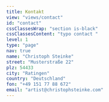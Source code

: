 ```yaml
---
title: Kontakt
view: "views/contact"
id: "contact"
cssClassesWrap: "section is-black"
cssClassesContent: "typo contact "
level: 1
type: "page"
nav: true
name: "Christoph Steinke"
street: "Musterstraße 22"
plz: 54433
city: "Ratingen"
country: "Deutschland"
fon: "+49 151 77 88 672"
email: "artist@christophsteinke.com"
---
```


